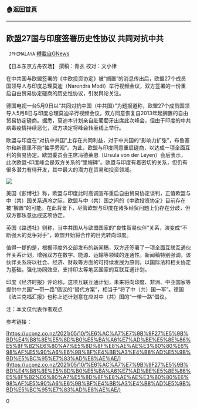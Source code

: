 ###  [:house:返回首頁](https://github.com/ourhimalayas/txt)
---

## 欧盟27国与印度签署历史性协议 共同对抗中共
` JPHIMALAYA` [轉載自GNews](https://gnews.org/zh-hans/1199591/)

【日本东京方舟农场】 撰稿：青衣   校对：文小律

在中共国与欧盟签署的《中欧投资协定》被“搁置”的消息传出后，欧盟27个成员国领导人与印度总理莫迪（Narendra Modi）举行视频会议，双方签署的一份重启自由贸易协定磋商的历史性协议，引发舆论关注。

德国电视一台5月9日以“共同对抗中国（中共国）”为题报道称，欧盟27个成员国领导人5月8日与印度总理莫迪举行视频会议，双方同意恢复自2013年起搁置的自由贸易协定磋商。据悉，莫迪本计划亲自赴葡萄牙出席此次峰会，但由于印度的中共病毒疫情持续恶化，双方决定将峰会转至线上举行。

欧盟与印度在“对抗中共国”上存在共同利益，对于中共国的“影响力扩张”，布鲁塞尔和新德里不能“袖手旁观”。为此，欧盟与印度同意重启磋商，以达成一项全面互利的贸易协定。欧盟委员会主席冯德莱恩（Ursula von der Leyen）会后表示，此次欧盟-印度峰会是双方关系的“里程碑”。欧盟与印度有着密切的关系，但仍有很多潜力有待开发，其中最大的潜力在贸易和投资领域。

![]()![](https://gnews-media-offload.s3.amazonaws.com/wp-content/uploads/2021/05/10041833/8350D76F-B346-4FC3-A344-DCE6E851700A-2.jpeg)

美国《彭博社》称，欧盟与印度此时高调宣布重启自由贸易协定谈判，正值欧盟与中（共）国关系遇冷之际，欧盟与中（共）国之间的《中欧投资协定》目前存在被“搁置”的可能。在此背景下，尽管欧盟与印度在诸多经贸问题上仍存在分歧，但双方都乐意达成这项协定。

英国《路透社》则称，当中共国从与欧盟国家的“良性贸易伙伴”关系，演变成“不断强大的竞争对手”，欧盟开始将合作的目光转向印度。

值得一提的是，根据印度外交部发布的新闻稿，双方还签署了一项全面互联互通伙伴关系计划，增强双方在数字、能源、运输等领域的连通性。新闻稿特别强调，该伙伴关系将以社会、经济、财政等方面的可持续发展为原则，以国际法和相关协定为基础，强化协同效应，支持印太等地区国家的互联互通计划。

印度《经济时报》评论称，这项互联互通计划，未来将向印度、非洲、中亚国家等提供中共国“一带一路”倡议的“替代方案”，相当于“将了中（共）国一军”。德国《法兰克福汇报》也称上述计划意在应对中（共）国的“一带一路”倡议。

注：本文仅代表作者观点

参考链接：

[https://ucpnz.co.nz/2021/05/10/%E6%AC%A7%E7%9B%9F27%E5%9B%BD%E4%B8%8E%E5%8D%B0%E5%BA%A6%E7%AD%BE%E5%8E%86%E5%8F%B2%E6%80%A7%E5%8D%8F%E8%AE%AE%E3%80%80%E6%98%AF%E5%90%A6%E6%9B%BF%E4%BB%A3%E4%B8%AD%E5%9B%BD%E5%BC%95%E7%83%AD%E8%AE%AE/](https://ucpnz.co.nz/2021/05/10/%E6%AC%A7%E7%9B%9F27%E5%9B%BD%E4%B8%8E%E5%8D%B0%E5%BA%A6%E7%AD%BE%E5%8E%86%E5%8F%B2%E6%80%A7%E5%8D%8F%E8%AE%AE%E3%80%80%E6%98%AF%E5%90%A6%E6%9B%BF%E4%BB%A3%E4%B8%AD%E5%9B%BD%E5%BC%95%E7%83%AD%E8%AE%AE/)

0
